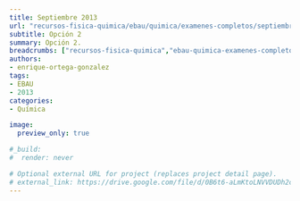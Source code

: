 ```yaml
---
title: Septiembre 2013
url: "recursos-fisica-quimica/ebau/quimica/examenes-completos/septiembre-2013-2"
subtitle: Opción 2
summary: Opción 2.
breadcrumbs: ["recursos-fisica-quimica","ebau-quimica-examenes-completos"]
authors:
- enrique-ortega-gonzalez
tags:
- EBAU
- 2013
categories:
- Química

image:
  preview_only: true

#_build:
#  render: never

# Optional external URL for project (replaces project detail page).
# external_link: https://drive.google.com/file/d/0B6t6-aLmKtoLNVVDUDh2c21IWEk/view
---
```


<!-- <iframe src="https://drive.google.com/file/d/0B6t6-aLmKtoLNVVDUDh2c21IWEk/preview" style="width: 100vw; height: 500px; position: relative; left: 50%; right: 50%; margin-left: -50vw; margin-right: -50vw;" frameborder="0"></iframe> -->

<div id="adobe-dc-view" style="width: 100vw; position: relative; left: 50%; right: 50%; margin-left: -50vw; margin-right: -50vw;"></div>
<script src="https://documentcloud.adobe.com/view-sdk/main.js"></script>
<script type="text/javascript">
	document.addEventListener("adobe_dc_view_sdk.ready", function(){ 
		var adobeDCView = new AdobeDC.View({clientId: "5b6be996ab824b0e8113830d11740fa3", divId: "adobe-dc-view"});
		adobeDCView.previewFile({
			content:{location: {url: "https://fisiquimicamente.com/recursos-fisica-quimica/ebau/quimica/examenes-completos/septiembre-2013-2/septiembre-2013-2-EBAU-Quimica.pdf"}},
			metaData:{fileName: "septiembre-2013-2-EBAU-Quimica.pdf"}
		}, {embedMode: "IN_LINE"});
	});
</script>